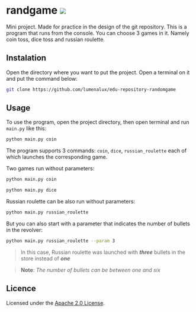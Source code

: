 # randgame ![](https://img.shields.io/badge/python-%3E%3D3.9-blue?style=for-the-badge&logo=python)
Mini project. Made for practice in the design of the git repository. 
This is a program that runs from the console. 
You can choose 3 games in it. 
Namely coin toss, dice toss and russian roulette.
## Instalation
Open the directory where you want to put the project. Open a terminal on it
and put the command below:
```bash
git clone https://github.com/lumenalux/edu-repository-randomgame
```
## Usage
To use the program, open the project directory, then open
terminal and run ```main.py``` like this:
```bash
python main.py coin
```
The program supports 3 commands: 
```coin```, ```dice```, ```russian_roulette``` 
each of which launches the corresponding game.

Two games run without parameters:
```bash
python main.py coin

python main.py dice
```

Russian roulette can be also run without parameters:
```bash
python main.py russian_roulette
```
But you can also start with a parameter that indicates
the number of bullets in the revolver:
```bash
python main.py russian_roulette --param 3
```
>In this case, Russian roulette was launched 
> with __*three*__ bullets in the store instead of __*one*__

>__Note__: _The number of bullets can be between one and six_

## Licence
Licensed under the 
[Apache 2.0 License](https://www.apache.org/licenses/LICENSE-2.0).